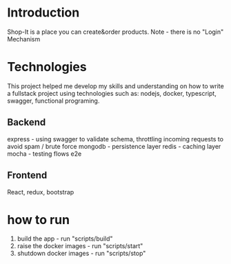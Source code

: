 # Introduction

Shop-It is a place you can create&order products.
Note - there is no "Login" Mechanism

# Technologies

This project helped me develop my skills and understanding on how to write a fullstack project using technologies such as:
nodejs, docker, typescript, swagger, functional programing.

## Backend

express - using swagger to validate schema, throttling incoming requests to avoid spam / brute force
mongodb - persistence layer
redis - caching layer
mocha - testing flows e2e

## Frontend

React, redux, bootstrap

# how to run

1. build the app - run "scripts/build"
2. raise the docker images - run "scripts/start"
3. shutdown docker images - run "scripts/stop"
